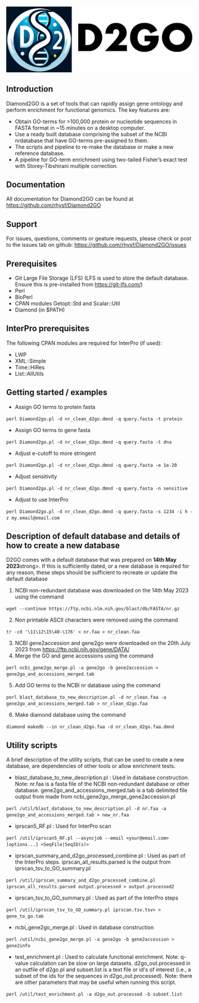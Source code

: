 
![D2GO](https://github.com/rhysf/Diamond2GO/blob/main/resources/logo.png?raw=true)

## Introduction

Diamond2GO is a set of tools that can rapidly assign gene ontology and perform
enrichment for functional genomics. The key features are:

* Obtain GO-terms for >100,000 protein or nucleotide sequences in FASTA format in ~15 minutes on a desktop computer.
* Use a ready built database comprising the subset of the NCBI nrdatabase that have GO-terms pre-assigned to them.
* The scripts and pipeline to re-make the database or make a new reference database.
* A pipeline for GO-term enrichment using two-tailed Fisher’s exact test with Storey-Tibshirani multiple correction.

## Documentation

All documentation for Diamond2GO can be found at https://github.com/rhysf/Diamond2GO

## Support

For issues, questions, comments or geature requests, please check or post to the issues tab on github: https://github.com/rhysf/Diamond2GO/issues


## Prerequisites

* Git Large File Storage (LFS) (LFS is used to store the default database. Ensure this is pre-installed from https://git-lfs.com/)
* Perl
* BioPerl
* CPAN modules Getopt::Std and Scalar::Util
* Diamond (in $PATH)

## InterPro prerequisites

The following CPAN modules are required for InterPro (if used):

* LWP
* XML::Simple
* Time::HiRes
* List::AllUtils

## Getting started / examples

* Assign GO terms to protein fasta

``perl Diamond2go.pl -d nr_clean_d2go.dmnd -q query.fasta -t protein``

* Assign GO terms to gene fasta 

``perl Diamond2go.pl -d nr_clean_d2go.dmnd -q query.fasta -t dna``

* Adjust e-cutoff to more stringent

``perl Diamond2go.pl -d nr_clean_d2go.dmnd -q query.fasta -e 1e-20``

* Adjust sensitivity

``perl Diamond2go.pl -d nr_clean_d2go.dmnd -q query.fasta -n sensitive``

* Adjust to use InterPro

``perl Diamond2go.pl -d nr_clean_d2go.dmnd -q query.fasta -s 1234 -i h -z my.email@email.com``

## Description of default database and details of how to create a new database

D2GO comes with a default database that was prepared on <strong>14th May 2023</strong>strong>. If this is sufficiently dated, or a new database is required for any reason, these steps should be sufficient to recreate or update the default database

1. NCBI non-redundant database was downloaded on the 14th May 2023 using the command 

``wget --continue https://ftp.ncbi.nlm.nih.gov/blast/db/FASTA/nr.gz``

2. Non printable ASCII characters were removed using the command 

``tr -cd '\11\12\15\40-\176' < nr.faa > nr_clean.faa``

3. NCBI gene2accession and gene2go were downloaded on the 20th July 2023 from https://ftp.ncbi.nih.gov/gene/DATA/
4. Merge the GO and gene accessions using the command 

``perl ncbi_gene2go_merge.pl -a gene2go -b gene2accession > gene2go_and_accessions_merged.tab``

5. Add GO terms to the NCBI nr database using the command 

``perl blast_database_to_new_description.pl -d nr_clean.faa -a gene2go_and_accessions_merged.tab > nr_clean_d2go.faa``

6. Make diamond database using the command 

``diamond makedb --in nr_clean_d2go.faa -d nr_clean_d2go.faa.dmnd``

## Utility scripts

A brief description of the utility scripts, that can be used to create a new database, are dependencies of other tools or allow enrichment tests.

* blast_database_to_new_description.pl : Used in database construction. Note: nr.faa is a fasta file of the NCBI non-redundant database or other database. gene2go_and_accessions_merged.tab is a tab delimited file output from made from ncbi_gene2go_merge_gene2accession.pl

``perl /util/blast_database_to_new_description.pl -d nr.faa -a gene2go_and_accessions_merged.tab > new_nr.faa``

* iprscan5_RF.pl : Used for InterPro scan

``perl /util/iprscan5_RF.pl --asyncjob --email <your@email.com> [options...] <SeqFile|SeqID(s)>``

* iprscan_summary_and_d2go_processed_combine.pl : Used as part of the InterPro steps. iprscan_all_results.parsed is the output from iprscan_tsv_to_GO_summary.pl

``perl /util/iprscan_summary_and_d2go_processed_combine.pl iprscan_all_results.parsed output.processed > output.processed2``

* iprscan_tsv_to_GO_summary.pl : Used as part of the InterPro steps

``perl /util/iprscan_tsv_to_GO_summary.pl iprscan.tsv.tsv> > gene_to_go.tab``

* ncbi_gene2go_merge.pl : Used in database construction

``perl /util/ncbi_gene2go_merge.pl -a gene2go -b gene2accession > gene2info``

* test_enrichment.pl : Used to calculate functional enrichment. Note: q-value calculation can be slow on large datasets. d2go_out.processed in an outfile of d2go.pl and subset.list is a text file or id's of interest (i.e., a subset of the ids for the sequences in d2go_out.processed). Note: there are other parameters that may be useful when running this script.

``perl /util/test_enrichment.pl -a d2go_out.processed -b subset.list``